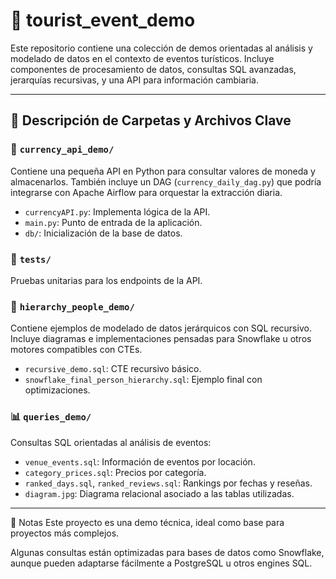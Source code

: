 # 🧭 tourist_event_demo

Este repositorio contiene una colección de demos orientadas al análisis y modelado de datos en el contexto de eventos turísticos. Incluye componentes de procesamiento de datos, consultas SQL avanzadas, jerarquías recursivas, y una API para información cambiaria.

---

## 📌 Descripción de Carpetas y Archivos Clave

### 🔄 `currency_api_demo/`
Contiene una pequeña API en Python para consultar valores de moneda y almacenarlos. También incluye un DAG (`currency_daily_dag.py`) que podría integrarse con Apache Airflow para orquestar la extracción diaria.

- `currencyAPI.py`: Implementa lógica de la API.
- `main.py`: Punto de entrada de la aplicación.
- `db/`: Inicialización de la base de datos.

### 🧪 `tests/`
Pruebas unitarias para los endpoints de la API.

### 🧬 `hierarchy_people_demo/`
Contiene ejemplos de modelado de datos jerárquicos con SQL recursivo. Incluye diagramas e implementaciones pensadas para Snowflake u otros motores compatibles con CTEs.

- `recursive_demo.sql`: CTE recursivo básico.
- `snowflake_final_person_hierarchy.sql`: Ejemplo final con optimizaciones.

### 📊 `queries_demo/`
Consultas SQL orientadas al análisis de eventos:

- `venue_events.sql`: Información de eventos por locación.
- `category_prices.sql`: Precios por categoría.
- `ranked_days.sql`, `ranked_reviews.sql`: Rankings por fechas y reseñas.
- `diagram.jpg`: Diagrama relacional asociado a las tablas utilizadas.

---


📎 Notas
Este proyecto es una demo técnica, ideal como base para proyectos más complejos.

Algunas consultas están optimizadas para bases de datos como Snowflake, aunque pueden adaptarse fácilmente a PostgreSQL u otros engines SQL.

